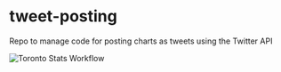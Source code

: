# tweet-posting
Repo to manage code for posting charts as tweets using the Twitter API

![Toronto Stats Workflow](https://github.com/hockey-stats/tweet-posting/.github/workflows/tweet_tor_xg_chart.yml/badge.svg)
